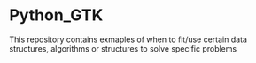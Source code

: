 # Python_GTK
This repository contains exmaples of when to fit/use certain data structures, algorithms or structures to solve specific problems
